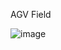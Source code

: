 AGV Field 


![image](https://user-images.githubusercontent.com/75094367/170819932-83523cf7-3dd8-4275-8e6d-6f82fd6a2074.png)

